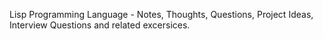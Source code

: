 Lisp Programming Language - Notes, Thoughts, Questions, Project Ideas, Interview Questions and related excersices. 
